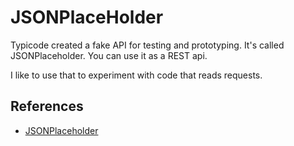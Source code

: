 # JSONPlaceHolder

Typicode created a fake API for testing and prototyping. It's called JSONPlaceholder. You can use it as a REST api.

I like to use that to experiment with code that reads requests.

## References

* [JSONPlaceholder](https://jsonplaceholder.typicode.com/)
